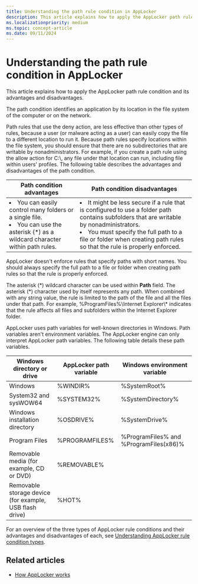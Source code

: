 ```yaml
---
title: Understanding the path rule condition in AppLocker
description: This article explains how to apply the AppLocker path rule condition and its advantages and disadvantages.
ms.localizationpriority: medium
ms.topic: concept-article
ms.date: 09/11/2024
---
```


# Understanding the path rule condition in AppLocker

This article explains how to apply the AppLocker path rule condition and its advantages and disadvantages.

The path condition identifies an application by its location in the file system of the computer or on the network.

Path rules that use the deny action, are less effective than other types of rules, because a user (or malware acting as a user) can easily copy the file to a different location to run it. Because path rules specify locations within the file system, you should ensure that there are no subdirectories that are writable by nonadministrators. For example, if you create a path rule using the allow action for C:\\, any file under that location can run, including file within users' profiles. The following table describes the advantages and disadvantages of the path condition.

|Path condition advantages|Path condition disadvantages|
| --- | --- |
| <li> You can easily control many folders or a single file. <li> You can use the asterisk (*) as a wildcard character within path rules. | <li> It might be less secure if a rule that is configured to use a folder path contains subfolders that are writable by nonadministrators. <li> You must specify the full path to a file or folder when creating path rules so that the rule is properly enforced. |

AppLocker doesn't enforce rules that specify paths with short names. You should always specify the full path to a file or folder when creating path rules so that the rule is properly enforced.

The asterisk (\*) wildcard character can be used within **Path** field. The asterisk (\*) character used by itself represents any path. When combined with any string value, the rule is limited to the path of the file and all the files under that path. For example, %ProgramFiles%\\Internet Explorer\\\* indicates that the rule affects all files and subfolders within the Internet Explorer folder.

AppLocker uses path variables for well-known directories in Windows. Path variables aren't environment variables. The AppLocker engine can only interpret AppLocker path variables. The following table details these path variables.

|               Windows directory or drive                | AppLocker path variable |      Windows environment variable      |
|---------------------------------------------------------|-------------------------|----------------------------------------|
|                         Windows                         |        %WINDIR%         |              %SystemRoot%              |
|                  System32 and sysWOW64                  |       %SYSTEM32%        |           %SystemDirectory%            |
|             Windows installation directory              |        %OSDRIVE%        |             %SystemDrive%              |
|                      Program Files                      |     %PROGRAMFILES%      | %ProgramFiles% and %ProgramFiles(x86)% |
|        Removable media (for example, CD or DVD)         |       %REMOVABLE%       |                                        |
| Removable storage device (for example, USB flash drive) |          %HOT%          |                                        |

For an overview of the three types of AppLocker rule conditions and their advantages and disadvantages of each, see [Understanding AppLocker rule condition types](understanding-applocker-rule-condition-types.md).

## Related articles

- [How AppLocker works](how-applocker-works-techref.md)
